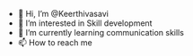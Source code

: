 - 👋 Hi, I’m @Keerthivasavi
- 👀 I’m interested in Skill development 
- 🌱 I’m currently learning communication skills
- 📫 How to reach me 

<!---
Keerthivasavi/Keerthivasavi is a ✨ special ✨ repository because its `README.md` (this file) appears on your GitHub profile.
You can click the Preview link to take a look at your changes.
--->
